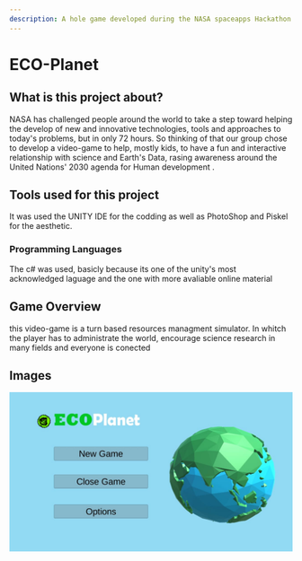 ```yaml
---
description: A hole game developed during the NASA spaceapps Hackathon
---
```


# ECO-Planet

## What is this project about?

NASA has challenged people around the world to take a step toward helping the develop of new and innovative technologies, tools and approaches to today's problems, but in only 72 hours. So thinking of that our group chose to develop a video-game to help, mostly kids, to have a fun and interactive relationship with science and Earth's Data, rasing awareness around the United Nations' 2030 agenda for Human development . 

## Tools used for this project

It was used the UNITY IDE for the codding as well as PhotoShop and Piskel for the aesthetic.

### Programming Languages

The c\# was used, basicly because its one of the unity's most acknowledged laguage and the one with more avaliable online material

## Game Overview

this video-game is a turn based resources managment simulator. In whitch the player has to administrate the world, encourage science research in many fields and everyone is conected

## Images

![](.gitbook/assets/whatsapp-image-2019-10-20-at-15.25.55.jpeg)

